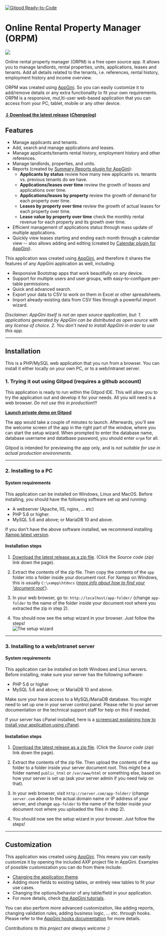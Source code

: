 [![Gitpod Ready-to-Code](https://img.shields.io/badge/Gitpod-Ready--to--Code-blue?logo=gitpod)](https://gitpod.io/#https://github.com/bigprof-software/online-rental-property-manager) 

# Online Rental Property Manager (ORPM)

![](https://cdn.bigprof.com/appgini-open-source-apps/orpm-properties-detail-view-showing-child-table-units-thumb.png)

Online rental property manager (ORPM) is a free open source app.
It allows you to manage landlords, rental properties, units, 
applications, leases and tenants. Add all details related to the tenants, i.e. references, 
rental history, employment history and income overview.

ORPM was created using [AppGini](https://bigprof.com/appgini/).
So you can easily customize it to add/remove 
details or any extra functionality to fit your own requirements. 
ORPM is a responsive, mul,lti-user web-based application that you can access from your PC, tablet, 
mobile or any other device. 

#### [⇩ Download the latest release](https://github.com/bigprof-software/online-rental-property-manager/releases/latest) ([_Changelog_](https://github.com/bigprof-software/online-rental-property-manager/releases))

## Features

* Manage applicants and tenants.
* Add, search and manage applications and leases.
* Manage applicants/tenants rental history, employment history and other references.
* Manage landlords, properties, and units.
* Reports (created by [Summary Reports plugin for AppGini](https://bigprof.com/appgini/applications/summary-reports-plugin)):
	* **Applicants by status** review how many new applicants vs. tenants vs. previous tenants do we have.
	* **Applications/leases over time** review the growth of leases and applications over time.
	* **Applications/leases by property** review the growth of demand for each property over time.
	* **Leases by property over time** review the growth of actual leases for each property over time.
	* **Lease value by property over time** check the monthly rental revenue for each property and its growth over time.
* Efficient management of applications status through mass update of multiple applications.
* Quickly view leases starting and ending each month through a calendar view -- also allows adding and editing (created by [Calendar plugin for AppGini](https://bigprof.com/appgini/applications/calendar-plugin)).

This application was created using [AppGini](https://bigprof.com/appgini/),
and therefore it shares the features of any AppGini application as well, including:

* Responsive Bootstrap apps that work beautifully on any device.
* Support for multiple users and user groups, with easy-to-configure per-table permissions.
* Quick and advanced search.
* Export your data to CSV to work on them in Excel or other spreadsheets.
* Import already-existing data from CSV files through a powerful import wizard.

*Disclaimer: AppGini itself is not an open source application,
but: 1. applications generated by AppGini can be distributed as open source with any
license of choice. 2. You don't need to install AppGini in order to use this app.*

---

## Installation

This is a PHP/MySQL web application that you run from a browser. You can install it either locally
on your own PC, or to a web/intranet server.

### 1. Trying it out using Gitpod (requires a github account)

This application is ready to run within the Gitpod IDE.
This will allow you to try the application out and develop it for your needs.
All you will need is a web browser. _Do not use this in production!!!_

**[Launch private demo on Gitpod](https://gitpod.io/#https://github.com/bigprof-software/online-rental-property-manager)**

The app would take a couple of minutes to launch.
Afterwards, you'll see the welcome screen of the app in the right part of the window, where you can start the setup wizard.
When prompted to enter the database name, database username and datatbase password, you should enter `orpm` for all.

Gitpod is intended for previewing the app only, and is _not suitable for use in actual production environments_.

---

### 2. Installing to a PC

#### System requirements

This application can be installed on Windows, Linux and MacOS. Before installing,
you should have the following software set up and running:

* A webserver (Apache, IIS, nginx, ... etc)
* PHP 5.6 or higher.
* MySQL 5.6 and above; or MariaDB 10 and above.

If you don't have the above software installed, we recommend installing
[Xampp latest version](https://www.apachefriends.org/).

#### Installation steps

1. [Download the latest release as a zip file](https://github.com/bigprof-software/online-rental-property-manager/releases/latest).
(Click the *Source code (zip)* link down the page).

2. Extract the contents of the zip file. Then copy the contents of the `app` folder into a folder inside your document root.
For Xampp on Windows, this is usually `C:\xampp\htdocs`
(*[more info about how to find your 'document root'](http://www.karelia.com/sandvox/help/z/Document_Root.html)*).

3. In your web browser, go to: `http://localhost/app-folder/`
(change `app-folder` to the name of the folder inside your document root where you extracted the zip in step 2).

4. You should now see the setup wizard in your browser. Just follow the steps!   
![The setup wizard](https://cdn.bigprof.com/appgini-open-source-apps/setup-wizard-page-1.png)

---

### 3. Installing to a web/intranet server

#### System requirements

This application can be installed on both Windows and Linux servers.
Before installing, make sure your server has the following software:

* PHP 5.6 or higher
* MySQL 5.6 and above; or MariaDB 10 and above.
	
Make sure your have access to a MySQL/MariaDB database.
You might need to set up one in your server control panel.
Please refer to your server documentation or the technical support staff for help on this if needed.

If your server has cPanel installed, here is a
[screencast explaining how to install your application using cPanel](https://bigprof.com/appgini/screencasts/how-to-upload-your-appgini-web-application-to-a-web-server-using-ftp-and-cpanel).

#### Installation steps

1. [Download the latest release as a zip file](https://github.com/bigprof-software/online-rental-property-manager/releases/latest).
(Click the *Source code (zip)* link down the page).

2. Extract the contents of the zip file. Then upload the contents of the `app` folder to a folder inside your server document root.
This might be a folder named `public_html` or `/var/www/html` or something else, based on how your server is set up
(ask your server admin if you need help on that).

3. In your web browser, visit `http://server.com/app-folder/`
(change `server.com` above to the actual domain name or IP address of your server,
and change `app-folder` to the name of the folder inside your document root where
you uploaded the files in step 2).

4. You should now see the setup wizard in your browser. Just follow the steps!

---

## Customization

This application was created using [AppGini](https://bigprof.com/appgini). This means you can easily customize it by
opening the included AXP project file in AppGini. Examples of possible customization you can do from there include:

* [Changing the application theme](https://bigprof.com/appgini/screencasts/how-to-easily-change-your-appgini-application-theme).
* Adding more fields to existing tables, or entirely new tables to fit your use cases.
* Changing the options/behavior of any table/field in your application.
* For more details, check [the AppGini tutorials](https://bigprof.com/appgini/screencasts/).

You can also perform more advanced customization, like adding reports,
changing validation rules, adding business logic, ... etc. through hooks.
Please refer to the [AppGini hooks documentation](https://bigprof.com/appgini/help/advanced-topics/hooks)
for more details.

_Contributions to this project are always welcome :)_
